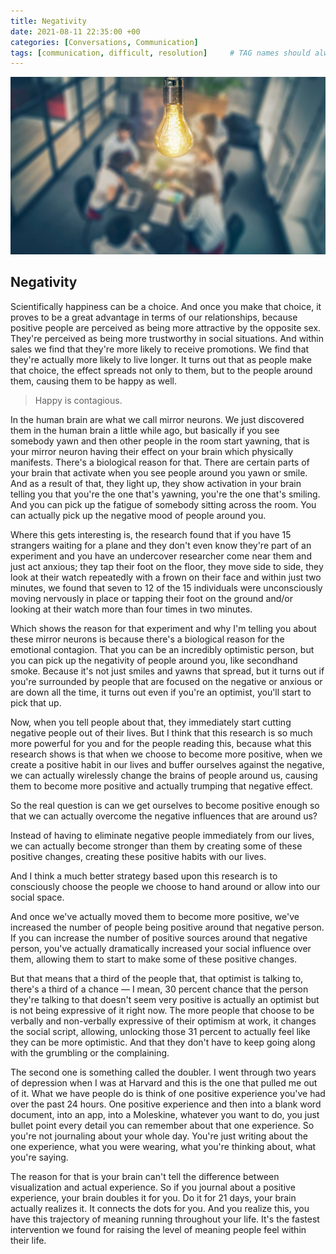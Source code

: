 ```yaml
---
title: Negativity
date: 2021-08-11 22:35:00 +00
categories: [Conversations, Communication]
tags: [communication, difficult, resolution]     # TAG names should always be lowercase
---
```


![networking](/assets/img/Networking.jpg)

## Negativity

Scientifically happiness can be a choice. 
And once you make that choice, it proves to be a great advantage in terms of our relationships, because positive people are perceived as being more attractive by the opposite sex. They're perceived as being more trustworthy in social situations. And within sales we find that they're more likely to receive promotions. We find that they're actually more likely to live longer. It turns out that as people make that choice, the effect spreads not only to them, but to the people around them, causing them to be happy as well.

> Happy is contagious. 

In the human brain are what we call mirror neurons. We just discovered them in the human brain a little while ago, but basically if you see somebody yawn and then other people in the room start yawning, that is your mirror neuron having their effect on your brain which physically manifests. There's a biological reason for that. There are certain parts of your brain that activate when you see people around you yawn or smile. And as a result of that, they light up, they show activation in your brain telling you that you're the one that's yawning, you're the one that's smiling. And you can pick up the fatigue of somebody sitting across the room. You can actually pick up the negative mood of people around you.


Where this gets interesting is, the research found that if you have 15 strangers waiting for a plane and they don't even know they're part of an experiment and you have an undercover researcher come near them and just act anxious; they tap their foot on the floor, they move side to side, they look at their watch repeatedly with a frown on their face and within just two minutes, we found that seven to 12 of the 15 individuals were unconsciously moving nervously in place or tapping their foot on the ground and/or looking at their watch more than four times in two minutes. 

Which shows the reason for that experiment and why I'm telling you about these mirror neurons is because there's a biological reason for the emotional contagion. That you can be an incredibly optimistic person, but you can pick up the negativity of people around you, like secondhand smoke. Because it's not just smiles and yawns that spread, but it turns out if you're surrounded by people that are focused on the negative or anxious or are down all the time, it turns out even if you're an optimist, you'll start to pick that up. 

Now, when you tell people about that, they immediately start cutting negative people out of their lives. But I think that this research is so much more powerful for you and for the people reading this, because what this research shows is that when we choose to become more positive, when we create a positive habit in our lives and buffer ourselves against the negative, we can actually wirelessly change the brains of people around us, causing them to become more positive and actually trumping that negative effect. 

So the real question is can we get ourselves to become positive enough so that we can actually overcome the negative influences that are around us?

Instead of having to eliminate negative people immediately from our lives, we can actually become stronger than them by creating some of these positive changes, creating these positive habits with our lives. 

And I think a much better strategy based upon this research is to consciously choose the people we choose to hand around or allow into our social space.

And once we've actually moved them to become more positive, we've increased the number of people being positive around that negative person. If you can increase the number of positive sources around that negative person, you've actually dramatically increased your social influence over them, allowing them to start to make some of these positive changes.

But that means that a third of the people that, that optimist is talking to, there's a third of a chance — I mean, 30 percent chance that the person they're talking to that doesn't seem very positive is actually an optimist but is not being expressive of it right now. The more people that choose to be verbally and non-verbally expressive of their optimism at work, it changes the social script, allowing, unlocking those 31 percent to actually feel like they can be more optimistic. And that they don't have to keep going along with the grumbling or the complaining.


The second one is something called the doubler. I went through two years of depression when I was at Harvard and this is the one that pulled me out of it. What we have people do is think of one positive experience you've had over the past 24 hours. One positive experience and then into a blank word document, into an app, into a Moleskine, whatever you want to do, you just bullet point every detail you can remember about that one experience. So you're not journaling about your whole day. You're just writing about the one experience, what you were wearing, what you're thinking about, what you're saying. 

The reason for that is your brain can't tell the difference between visualization and actual experience. So if you journal about a positive experience, your brain doubles it for you. Do it for 21 days, your brain actually realizes it. It connects the dots for you. And you realize this, you have this trajectory of meaning running throughout your life. It's the fastest intervention we found for raising the level of meaning people feel within their life. 